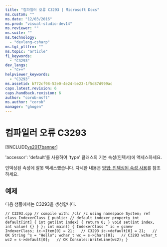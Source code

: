 ```yaml
---
title: "컴파일러 오류 C3293 | Microsoft Docs"
ms.custom: ""
ms.date: "12/03/2016"
ms.prod: "visual-studio-dev14"
ms.reviewer: ""
ms.suite: ""
ms.technology: 
  - "devlang-csharp"
ms.tgt_pltfrm: ""
ms.topic: "article"
f1_keywords: 
  - "C3293"
dev_langs: 
  - "C++"
helpviewer_keywords: 
  - "C3293"
ms.assetid: b772cf98-52e0-4e24-be23-1f5d87d999ac
caps.latest.revision: 6
caps.handback.revision: 6
author: "corob-msft"
ms.author: "corob"
manager: "ghogen"
---
```

# 컴파일러 오류 C3293
[!INCLUDE[vs2017banner](../../assembler/inline/includes/vs2017banner.md)]

'accessor': 'default'를 사용하여 'type' 클래스의 기본 속성\(인덱서\)에 액세스하세요.  
  
 인덱싱된 속성에 잘못 액세스했습니다.  자세한 내용은 [방법: 인덱싱된 속성 사용](../../misc/how-to-use-indexed-properties.md)를 참조하세요.  
  
## 예제  
 다음 샘플에서는 C3293을 생성합니다.  
  
```  
// C3293.cpp // compile with: /clr /c using namespace System; ref class IndexerClass { public: // default indexer property int default[int] { int get(int index) { return 0; } void set(int index, int value) {} } }; int main() { IndexerClass ^ ic = gcnew IndexerClass; ic->Item[0] = 21;   // C3293 ic->default[0] = 21;   // OK String ^s = "Hello"; wchar_t wc = s->Chars[0];   // C3293 wchar_t wc2 = s->default[0];   // OK Console::WriteLine(wc2); }  
```
